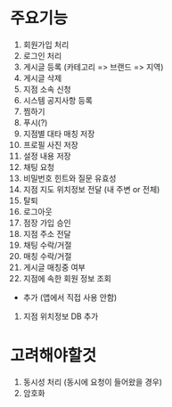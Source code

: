 # 주요기능

1. 회원가입 처리
2. 로그인 처리
3. 게시글 등록 (카테고리 => 브랜드 => 지역)
4. 게시글 삭제
5. 지점 소속 신청
6. 시스템 공지사항 등록
7. 찜하기
8. 푸시(?)
9. 지점별 대타 매칭 저장
10. 프로필 사진 저장
11. 설정 내용 저장
12. 채팅 요청
13. 비밀번호 힌트와 질문 유효성
14. 지점 지도 위치정보 전달 (내 주변 or 전체)
15. 탈퇴
16. 로그아웃
17. 점장 가입 승인
18. 지점 주소 전달
19. 채팅 수락/거절
20. 매칭 수락/거절
21. 게시글 매칭중 여부
22. 지점에 속한 회원 정보 조회

+ 추가 (앱에서 직접 사용 안함)
1. 지점 위치정보 DB 추가


# 고려해야할것 

1. 동시성 처리 (동시에 요청이 들어왔을 경우)
2. 암호화